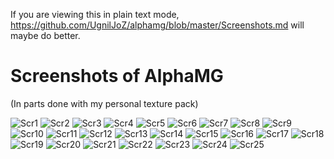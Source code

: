 If you are viewing this  in plain text mode, https://github.com/UgnilJoZ/alphamg/blob/master/Screenshots.md will maybe do better.

Screenshots of AlphaMG
======================
(In parts done with my personal texture pack)

![Scr1](https://dl.dropbox.com/s/ho6l2p53jtmojm6/scr1.png)
![Scr2](https://dl.dropbox.com/s/kwojzjit57403mg/SCR2.png)
![Scr3](https://dl.dropbox.com/s/s0nzj94qp3lijgu/SCR3.png)
![Scr4](https://dl.dropbox.com/s/we4p5n7amnpc1zh/SCR4.png)
![Scr5](https://dl.dropbox.com/s/fvp1dki1do9k8dr/SCR5.png)
![Scr6](https://dl.dropbox.com/s/mml0aeaimqls4kp/SCR6.png)
![Scr7](https://dl.dropbox.com/s/8dd0k27l5lkrzgd/SCR7.png)
![Scr8](https://dl.dropbox.com/s/ljbcsdhda8lz5pe/SCR8.png)
![Scr9](https://dl.dropbox.com/s/uav8e70w6ywnlsl/SCR9.png)
![Scr10](https://dl.dropbox.com/s/pvknb5f2uw2yhfr/SCR10.png)
![Scr11](https://dl.dropbox.com/s/yfzc8pzvltf23aa/SCR11.png)
![Scr12](https://dl.dropbox.com/s/nd6jrfvfukqauft/SCR12.png)
![Scr13](https://dl.dropbox.com/s/o1uvvhjqcoxnnt9/SCR13.png)
![Scr14](https://dl.dropbox.com/s/672jqkz4zzkv4mc/SCR14.png)
![Scr15](https://dl.dropbox.com/s/nstr4x28l87hp17/SCR15.png)
![Scr16](https://dl.dropbox.com/s/odnn7eh4s6ax4yp/SCR16.png)
![Scr17](https://dl.dropbox.com/s/b2t5wwuwkuqqtso/SCR17.png)
![Scr18](https://dl.dropbox.com/s/qf6os6jnluvccn8/SCR18.png)
![Scr19](https://dl.dropbox.com/s/t8ci8mpibhd0105/SCR19.png)
![Scr20](https://dl.dropbox.com/s/6781w70fzgs9q97/SCR20.png)
![Scr21](https://dl.dropbox.com/s/hih3t6j7gqdnpgc/SCR21.png)
![Scr22](https://dl.dropbox.com/s/g4nwdxx4yfe8ssb/SCR22.png)
![Scr23](https://dl.dropbox.com/s/thu64gnv0lrycyk/scr23.png)
![Scr24](https://dl.dropbox.com/s/lljrw064q4plqqt/SCR24.png)
![Scr25](https://dl.dropbox.com/s/ku3iy088fzllpos/SCR25.png)

